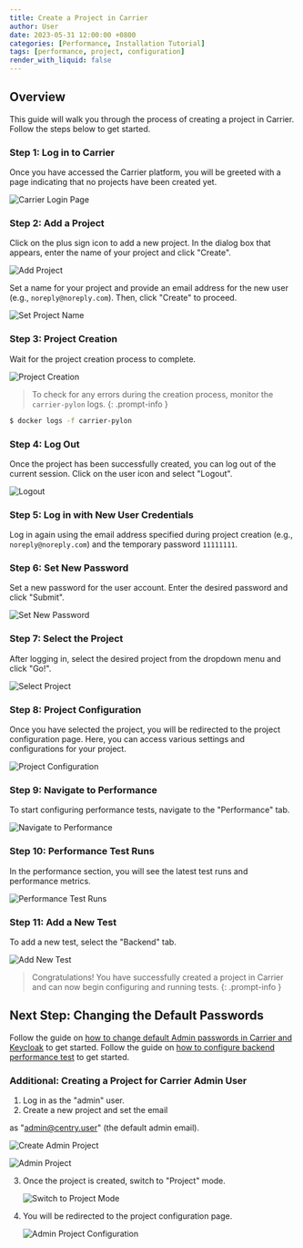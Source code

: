 ```yaml
---
title: Create a Project in Carrier
author: User
date: 2023-05-31 12:00:00 +0800
categories: [Performance, Installation Tutorial]
tags: [performance, project, configuration]
render_with_liquid: false
---
```


## Overview

This guide will walk you through the process of creating a project in Carrier. Follow the steps below to get started.

### Step 1: Log in to Carrier

Once you have accessed the Carrier platform, you will be greeted with a page indicating that no projects have been created yet.

![Carrier Login Page](/assets/posts_img/main_page.png)

### Step 2: Add a Project

Click on the plus sign icon to add a new project. In the dialog box that appears, enter the name of your project and click "Create".

![Add Project](/assets/posts_img/plus_project.png)

Set a name for your project and provide an email address for the new user (e.g., `noreply@noreply.com`). Then, click "Create" to proceed.

![Set Project Name](/assets/posts_img/set_name_prj_new.png)

### Step 3: Project Creation

Wait for the project creation process to complete.

![Project Creation](/assets/posts_img/created_test.png)

> To check for any errors during the creation process, monitor the `carrier-pylon` logs.
{: .prompt-info }

```bash
$ docker logs -f carrier-pylon
```

### Step 4: Log Out

Once the project has been successfully created, you can log out of the current session. Click on the user icon and select "Logout".

![Logout](/assets/posts_img/logout_admin.png)

### Step 5: Log in with New User Credentials

Log in again using the email address specified during project creation (e.g., `noreply@noreply.com`) and the temporary password `11111111`.

### Step 6: Set New Password

Set a new password for the user account. Enter the desired password and click "Submit".

![Set New Password](/assets/posts_img/set_pwd.png)

### Step 7: Select the Project

After logging in, select the desired project from the dropdown menu and click "Go!".

![Select Project](/assets/posts_img/select_prj.png)

### Step 8: Project Configuration

Once you have selected the project, you will be redirected to the project configuration page. Here, you can access various settings and configurations for your project.

![Project Configuration](/assets/posts_img/home_page.png)

### Step 9: Navigate to Performance

To start configuring performance tests, navigate to the "Performance" tab.

![Navigate to Performance](/assets/posts_img/select_performance.png)

### Step 10: Performance Test Runs

In the performance section, you will see the latest test runs and performance metrics.

![Performance Test Runs](/assets/posts_img/performance_screen.png)

### Step 11: Add a New Test

To add a new test, select the "Backend" tab.

![Add New Test](/assets/posts_img/backend_view.png)

> Congratulations! You have successfully created a project in Carrier and can now begin configuring and running tests.
{: .prompt-info }

## Next Step: Changing the Default Passwords

Follow the guide on [how to change default Admin passwords in Carrier and Keycloak](https://getcarrier.io/posts/change-passwords/) to get started.
Follow the guide on [how to configure backend performance test](https://getcarrier.io/posts/backend-test-configuration/) to get started.


### Additional: Creating a Project for Carrier Admin User

1. Log in as the "admin" user.
2. Create a new project and set the email

 as "admin@centry.user" (the default admin email).

   ![Create Admin Project](/assets/posts_img/created_admin_project.png)

   ![Admin Project](/assets/posts_img/craeted_admin_2.png)

3. Once the project is created, switch to "Project" mode.

   ![Switch to Project Mode](/assets/posts_img/admin_select_prj.png)

4. You will be redirected to the project configuration page.

   ![Admin Project Configuration](/assets/posts_img/demo_prj.png)

